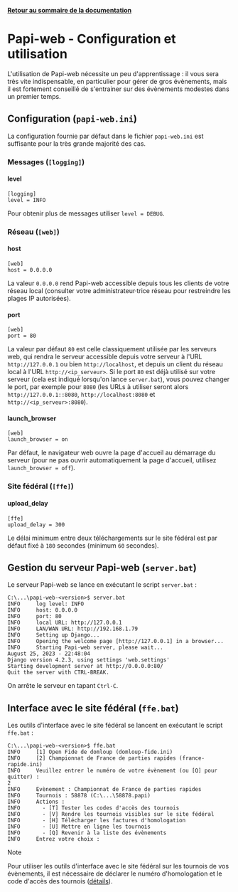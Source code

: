 **[Retour au sommaire de la documentation](../README.md)**

# Papi-web - Configuration et utilisation

L'utilisation de Papi-web nécessite un peu d'apprentissage : il vous sera très vite indispensable, en particulier pour gérer de gros évènements, mais il est fortement conseillé de s'entrainer sur des évènements modestes dans un premier temps.

## Configuration (`papi-web.ini`)
La configuration fournie par défaut dans le fichier `papi-web.ini` est suffisante pour la très grande majorité des cas.

### Messages (`[logging]`)
#### level
```
[logging]
level = INFO
```
Pour obtenir plus de messages utiliser `level = DEBUG`.
### Réseau (`[web]`)
#### host
```
[web]
host = 0.0.0.0
```
La valeur `0.0.0.0` rend Papi-web accessible depuis tous les clients de votre réseau local (consulter votre administrateur·trice réseau pour restreindre les plages IP autorisées).
#### port
```
[web]
port = 80
```
La valeur par défaut `80` est celle classiquement utilisée par les serveurs web, qui rendra le serveur accessible depuis votre serveur à l'URL `http://127.0.0.1` ou bien `http://localhost`, et depuis un client du réseau local à l'URL `http://<ip_serveur>`. Si le port `80` est déjà utilisé sur votre serveur (cela est indiqué lorsqu'on lance `server.bat`), vous pouvez changer le port, par exemple pour `8080` (les URLs à utiliser seront alors `http://127.0.0.1::8080`, `http://localhost:8080` et `http://<ip_serveur>:8080`).
#### launch_browser
```
[web]
launch_browser = on
```
Par défaut, le navigateur web ouvre la page d'accueil au démarrage du serveur (pour ne pas ouvrir automatiquement la page d'accueil, utilisez `launch_browser = off`).

### Site fédéral (`[ffe]`)
#### upload_delay
```
[ffe]
upload_delay = 300
```
Le délai minimum entre deux téléchargements sur le site fédéral est par défaut fixé à `180` secondes (minimum `60` secondes).

## Gestion du serveur Papi-web (`server.bat`)

Le serveur Papi-web se lance en exécutant le script `server.bat` :
```
C:\...\papi-web-<version>$ server.bat
INFO     log level: INFO
INFO     host: 0.0.0.0
INFO     port: 80
INFO     local URL: http://127.0.0.1
INFO     LAN/WAN URL: http://192.168.1.79
INFO     Setting up Django...
INFO     Opening the welcome page [http://127.0.0.1] in a browser...
INFO     Starting Papi-web server, please wait...
August 25, 2023 - 22:48:04
Django version 4.2.3, using settings 'web.settings'
Starting development server at http://0.0.0.0:80/
Quit the server with CTRL-BREAK.
```
On arrête le serveur en tapant `Ctrl-C`.

## Interface avec le site fédéral (`ffe.bat`)

Les outils d'interface avec le site fédéral se lancent en exécutant le script `ffe.bat` :
```
C:\...\papi-web-<version>$ ffe.bat
INFO     [1] Open Fide de domloup (domloup-fide.ini)
INFO     [2] Championnat de France de parties rapides (france-rapide.ini)
INFO     Veuillez entrer le numéro de votre évènement (ou [Q] pour quitter) :
2
INFO     Evènement : Championnat de France de parties rapides
INFO     Tournois : 58878 (C:\...\58878.papi)
INFO     Actions :
INFO       - [T] Tester les codes d'accès des tournois
INFO       - [V] Rendre les tournois visibles sur le site fédéral
INFO       - [H] Télécharger les factures d'homologation
INFO       - [U] Mettre en ligne les tournois
INFO       - [Q] Revenir à la liste des évènements
INFO     Entrez votre choix :
```
> [!NOTE]
> Pour utiliser les outils d'interface avec le site fédéral sur les tournois de vos évènements, il est nécessaire de déclarer le numéro d'homologation et le code d'accès des tournois ([détails](12-qualified.md)).

